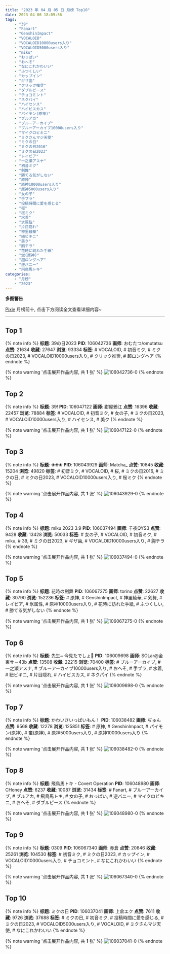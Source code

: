 ```yaml
---
title: "2023 年 04 月 05 日 月榜 Top10"
date: 2023-04-06 18:09:56
tags:
    - "39"
    - "Fanart"
    - "GenshinImpact"
    - "VOCALOID"
    - "VOCALOID10000users入り"
    - "VOCALOID5000users入り"
    - "miku"
    - "おっぱい"
    - "おへそ"
    - "なにこれかわいい"
    - "ふつくしい"
    - "カップイン"
    - "ギザ歯"
    - "クリック推奨"
    - "ダブルピース"
    - "チョコミント"
    - "ネクパイ"
    - "ハイセンス"
    - "ハイビスカス"
    - "パイモン(原神)"
    - "ブルアカ"
    - "ブルーアーカイブ"
    - "ブルーアーカイブ10000users入り"
    - "マイクロビキニ"
    - "ミクさんマジ天使"
    - "ミクの日"
    - "ミクの日2016"
    - "ミクの日2023"
    - "レイピア"
    - "一之瀬アスナ"
    - "初音ミク"
    - "剣舞"
    - "勝てる気がしない"
    - "原神"
    - "原神10000users入り"
    - "原神5000users入り"
    - "女の子"
    - "手ブラ"
    - "投稿時間に愛を感じる"
    - "桜"
    - "桜ミク"
    - "水着"
    - "氷属性"
    - "片目隠れ"
    - "神里綾華"
    - "紐ビキニ"
    - "美ク"
    - "胸チラ"
    - "花時に訪れた手紙"
    - "蛍(原神)"
    - "超ロングヘア"
    - "逆バニー"
    - "飛鳥馬トキ"
categories:
    - "月榜"
    - "2023"
---
```


<i class="fa fa-triangle-exclamation"></i>**多图警告**<i class="fa fa-triangle-exclamation"></i>

[Pixiv](https://www.pixiv.net/) 月榜前十, 点击下方阅读全文查看详细内容~

<!-- more -->

---

## Top 1

{% note info %}
**标题**: 39の日2023
**PID**: 106042736 **画师**: おむたつ/omutatsu
**点赞**: 21634 **收藏**: 27647 **浏览**: 93334
**标签**: # VOCALOID, # 初音ミク, # ミクの日2023, # VOCALOID10000users入り, # クリック推奨, # 超ロングヘア
{% endnote %}

{% note warning '点击展开作品内容, 共 **1** 张' %}
![106042736-0](https://i.pixiv.re/img-original/img/2023/03/09/04/00/01/106042736_p0.jpg)
{% endnote %}

## Top 2

{% note info %}
**标题**: 39!
**PID**: 106047122 **画师**: 紺屋鴉江
**点赞**: 16396 **收藏**: 22457 **浏览**: 78884
**标签**: # VOCALOID, # 初音ミク, # 女の子, # ミクの日2023, # VOCALOID10000users入り, # ハイセンス, # 美ク
{% endnote %}

{% note warning '点击展开作品内容, 共 **1** 张' %}
![106047122-0](https://i.pixiv.re/img-original/img/2023/03/09/10/27/15/106047122_p0.jpg)
{% endnote %}

## Top 3

{% note info %}
**标题**: ❀❀❀
**PID**: 106043929 **画师**: Matcha_
**点赞**: 10845 **收藏**: 15204 **浏览**: 49820
**标签**: # 初音ミク, # VOCALOID, # 桜, # ミクの日2016, # ミクの日, # ミクの日2023, # VOCALOID10000users入り, # 桜ミク
{% endnote %}

{% note warning '点击展开作品内容, 共 **1** 张' %}
![106043929-0](https://i.pixiv.re/img-original/img/2023/03/09/06/06/06/106043929_p0.jpg)
{% endnote %}

## Top 4

{% note info %}
**标题**: miku 2023 3.9
**PID**: 106037494 **画师**: 千夜QYS3
**点赞**: 9428 **收藏**: 13428 **浏览**: 50033
**标签**: # 女の子, # VOCALOID, # 初音ミク, # miku, # 39, # ミクの日2023, # ギザ歯, # VOCALOID10000users入り, # 胸チラ
{% endnote %}

{% note warning '点击展开作品内容, 共 **1** 张' %}
![106037494-0](https://i.pixiv.re/img-original/img/2023/03/09/00/02/51/106037494_p0.jpg)
{% endnote %}

## Top 5

{% note info %}
**标题**: 花時の剣舞
**PID**: 106067275 **画师**: torino
**点赞**: 22627 **收藏**: 30790 **浏览**: 152236
**标签**: # 原神, # GenshinImpact, # 神里綾華, # 剣舞, # レイピア, # 氷属性, # 原神10000users入り, # 花時に訪れた手紙, # ふつくしい, # 勝てる気がしない
{% endnote %}

{% note warning '点击展开作品内容, 共 **1** 张' %}
![106067275-0](https://i.pixiv.re/img-original/img/2023/03/10/00/00/42/106067275_p0.jpg)
{% endnote %}

## Top 6

{% note info %}
**标题**: 先生~ 今見たでしょ💙
**PID**: 106009698 **画师**: SOLar@金東サ－43b
**点赞**: 13508 **收藏**: 22215 **浏览**: 70400
**标签**: # ブルーアーカイブ, # 一之瀬アスナ, # ブルーアーカイブ10000users入り, # おへそ, # 手ブラ, # 水着, # 紐ビキニ, # 片目隠れ, # ハイビスカス, # ネクパイ
{% endnote %}

{% note warning '点击展开作品内容, 共 **1** 张' %}
![106009698-0](https://i.pixiv.re/img-original/img/2023/03/08/00/01/30/106009698_p0.png)
{% endnote %}

## Top 7

{% note info %}
**标题**: かわいさいっぱいもん！
**PID**: 106038482 **画师**: ぢゅん
**点赞**: 9568 **收藏**: 12278 **浏览**: 125851
**标签**: # 原神, # GenshinImpact, # パイモン(原神), # 蛍(原神), # 原神5000users入り, # 原神10000users入り
{% endnote %}

{% note warning '点击展开作品内容, 共 **1** 张' %}
![106038482-0](https://i.pixiv.re/img-original/img/2023/03/09/00/24/05/106038482_p0.jpg)
{% endnote %}

## Top 8

{% note info %}
**标题**: 飛鳥馬トキ - Covert Operation
**PID**: 106048980 **画师**: CHoney
**点赞**: 6237 **收藏**: 10087 **浏览**: 31434
**标签**: # Fanart, # ブルーアーカイブ, # ブルアカ, # 飛鳥馬トキ, # 女の子, # おっぱい, # 逆バニー, # マイクロビキニ, # おへそ, # ダブルピース
{% endnote %}

{% note warning '点击展开作品内容, 共 **1** 张' %}
![106048980-0](https://i.pixiv.re/img-original/img/2023/03/09/12/18/21/106048980_p0.png)
{% endnote %}

## Top 9

{% note info %}
**标题**: 0309
**PID**: 106067340 **画师**: 赤倉
**点赞**: 20846 **收藏**: 25261 **浏览**: 104530
**标签**: # 初音ミク, # ミクの日2023, # カップイン, # VOCALOID10000users入り, # チョコミント, # なにこれかわいい
{% endnote %}

{% note warning '点击展开作品内容, 共 **1** 张' %}
![106067340-0](https://i.pixiv.re/img-original/img/2023/03/10/00/40/39/106067340_p0.png)
{% endnote %}

## Top 10

{% note info %}
**标题**: ミクの日
**PID**: 106037041 **画师**: 上倉エク
**点赞**: 7611 **收藏**: 9726 **浏览**: 37688
**标签**: # ミクの日, # 初音ミク, # 投稿時間に愛を感じる, # ミクの日2023, # VOCALOID5000users入り, # VOCALOID, # ミクさんマジ天使, # なにこれかわいい
{% endnote %}

{% note warning '点击展开作品内容, 共 **1** 张' %}
![106037041-0](https://i.pixiv.re/img-original/img/2023/03/09/05/48/42/106037041_p0.jpg)
{% endnote %}

